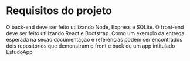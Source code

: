 # Requisitos do projeto

O back-end deve ser feito utilizando Node, Express e SQLite.
O front-end deve ser feito utilizando React e Bootstrap.
Como um exemplo da entrega esperada na seção documentação e referências podem
ser encontrados dois repositórios que demonstram o front e back de um app intitulado
EstudoApp 
